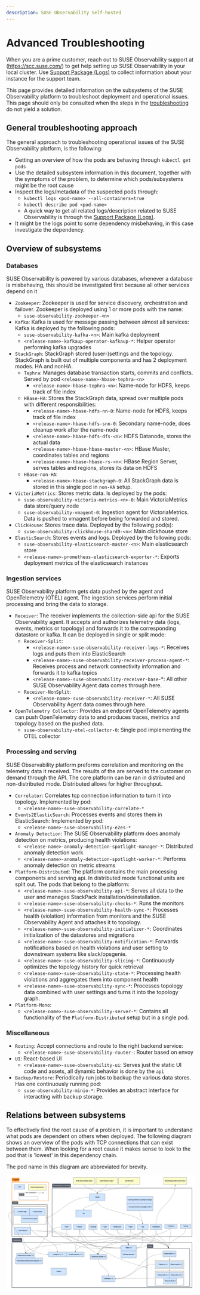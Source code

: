```yaml
---
description: SUSE Observability Self-hosted
---
```


# Advanced Troubleshooting

When you are a prime customer, reach out to SUSE Observability support at (https://scc.suse.com/) to get help setting up SUSE Observability in your local cluster. Use [Support Package (Logs)](/setup/install-stackstate/support-package-logs.md) to collect information about your instance for the support team.

This page provides detailed information on the subsystems of the SUSE Observability platform to troubleshoot deployment and operational issues. This page should only be consulted when the steps in the [troubleshooting](/setup/install-stackstate/troubleshooting.md) do not yield a solution.

## General troubleshooting approach

The general approach to troubleshooting operational issues of the SUSE Observability platform, is the following:

- Getting an overview of how the pods are behaving through `kubectl get pods`
- Use the detailed subsystem information in this document, together with the symptoms of the problem, to determine which pods/subsystems might be the root cause
- Inspect the logs/metadata of the suspected pods through:
  - `kubectl logs <pod-name> --all-containers=true`
  - `kubectl describe pod <pod-name>`
  - A quick way to get all related logs/description related to SUSE Observability is through the [Support Package (Logs)](/setup/install-stackstate/support-package-logs.md). 
- It might be the logs point to some dependency misbehaving, in this case investigate the dependency. 

## Overview of subsystems

### Databases

SUSE Observability is powered by various databases, whenever a database is misbehaving, this should be investigated first because all other services depend on it

- `Zookeeper`: Zookeeper is used for service discovery, orchestration and failover. Zookeeper is deployed using 1 or more pods with the name:
  - `suse-observability-zookeeper-<n>`
- `Kafka`: Kafka is used for message passing between almost all services: Kafka is deployed by the following pods:
  - `suse-observability-kafka-<n>`: Main kafka deployment
  - `<release-name>-kafkaup-operator-kafkaup-*`: Helper operator performing kafka upgrades
- `StackGraph`: StackGraph stored (user-)settings and the topology. StackGraph is built out of multiple components and has 2 deployment modes. HA and nonHA.
  - `Tephra`: Manages database transaction starts, commits and conflicts. Served by pod `<release-name>-hbase-tephra-<n>`
    - `<release-name>-hbase-tephra-<n>`: Name-node for HDFS, keeps track of file index
  - `HBase-HA`: Stores the StackGraph data, spread over multiple pods with different responsibilities: 
    - `<release-name>-hbase-hdfs-nn-0`: Name-node for HDFS, keeps track of file index
    - `<release-name>-hbase-hdfs-snn-0`: Secondary name-node, does cleanup work after the name-node
    - `<release-name>-hbase-hdfs-dfs-<n>`: HDFS Datanode, stores the actual data
    - `<release-name>-hbase-hbase-master-<n>`: HBase Master, coordinates tables and regions 
    - `<release-name>-hbase-hbase-rs-<n>`: HBase Region Server, serves tables and regions, stores its data on HDFS
  - `HBase-non-HA`:
    - `<release-name>-hbase-stackgraph-0`: All StackGraph data is stored in this single pod in `non-HA` setup. 
- `VictoriaMetrics`: Stores metric data. Is deployed by the pods:
  - `suse-observability-victoria-metrics-<n>-0`: Main VictoriaMetrics data store/query node
  - `suse-observability-vmagent-0`: Ingestion agent for VictoriaMetrics. Data is pushed to vmagent before being forwarded and stored. 
- `ClickHouse`: Stores trace data. Deployed by the following pod(s):
  - `suse-observability-clickhouse-shard0-<n>`: Main clickhouse store
- `ElasticSearch`: Stores events and logs. Deployed by the following pods:
  - `suse-observability-elasticsearch-master-<n>`: Main elasticsearch store
  - `<release-name>-prometheus-elasticsearch-exporter-*`: Exports deployment metrics of the elasticsearch instances

### Ingestion services

SUSE Observability platform gets data pushed by the agent and OpenTelemetry (OTEL) agent. The ingestion services perform initial processing and bring the data to storage.

- `Receiver`: The receiver implements the collection-side api for the SUSE Observability agent. It accepts and authorizes telemetry data (logs, events, metrics or topology) and forwards it to the corresponding datastore or kafka. It can be deployed in single or split mode:
  - `Receiver-Split`:
    - `<release-name>-suse-observability-receiver-logs-*`: Receives logs and puts them into ElasticSearch
    - `<release-name>-suse-observability-receiver-process-agent-*`: Receives process and network connectivity information and forwards it to kafka topics
    - `<release-name>-suse-observability-receiver-base`-*: All other SUSE Observability Agent data comes through here.
  - `Receiver-NonSplit`:
    - `<release-name>-suse-observability-receiver-*`: All SUSE Observability Agent data comes through here. 
- `OpenTelemetry Collector`: Provides an endpoint OpenTelemetry agents can push OpenTelemetry data to and produces traces, metrics and topology based on the pushed data.
   - `suse-observability-otel-collector-0`: Single pod implementing the OTEL collector

### Processing and serving

SUSE Observability platform preforms correlation and monitoring  on the telemetry data it received. The results of the are served to the customer on demand through the API. The core platform can be ran in distributed and non-distributed mode. Distributed allows for higher throughput.

- `Correlator`: Correlates tcp connection information to turn it into topology. Implemented by pod:
  - `<release-name>-suse-observability-correlate-*`
- `Events2ElasticSearch`: Processes events and stores them in ElasticSearch: Implemented by pod:
  - `<release-name>-suse-observability-e2es-*`
- `Anomaly Detection`: The SUSE Observability platform does anomaly detection on metrics, producing health violations:
  - `<release-name>-anomaly-detection-spotlight-manager-*`: Distributed anomaly detection work
  - `<release-name>-anomaly-detection-spotlight-worker-*`: Performs anomaly detection on metric streams
- `Platform-Distributed`: The platform contains the main processing components and serving api. In distributed mode functional units are split out. The pods that belong to the platform: 
  - `<release-name>-suse-observability-api-*`: Serves all data to the user and manages StackPack installation/deinstallation.   
  - `<release-name>-suse-observability-checks-*`: Runs the monitors
  - `<release-name>-suse-observability-health-sync-*`: Processes health (violation) information from monitors and the SUSE Observability Agent and attaches it to topology.
  - `<release-name>-suse-observability-initializer-*`: Coordinates initialization of the datastores and migrations
  - `<release-name>-suse-observability-notification-*`: Forwards notifications based on health violations and user setting to downstream systems like slack/opsgenie. 
  - `<release-name>-suse-observability-slicing-*`: Continuously optimizes the topology history for quick retrieval 
  - `<release-name>-suse-observability-state-*`: Processing health violations and aggregates them into component health
  - `<release-name>-suse-observability-sync-*`: Processes topology data combined with user settings and turns it into the topology graph.
- `Platform-Mono`:
  - `<release-name>-suse-observability-server-*`: Contains all functionality of the `Platform-Distributed` setup but in a single pod.
  
### Miscellaneous

- `Routing`: Accept connections and route to the right backend service:
  - `<release-name>-suse-observability-router-`: Router based on envoy
- `UI`: React-based UI
  - `<release-name>-suse-observability-ui`: Serves just the static UI code and assets, all dynamic behavior is done by the `api`
- `Backup/Restore`: Periodically run jobs to backup the various data stores. Has one continuously running pod:
  - `suse-observability-minio-*`: Provides an abstract interface for interacting with backup storage.

## Relations between subsystems

To effectively find the root cause of a problem, it is important to understand what pods are dependent on others when deployed. The following diagram shows an overview of the pods with TCP connections that can exist between them. When looking for a root cause it makes sense to look to the pod that is 'lowest' in this dependency chain.

The pod name in this diagram are abbreviated for brevity.

![Pod TCP Dependencies](../../.gitbook/assets/Pod_TCP_diagram.png)



